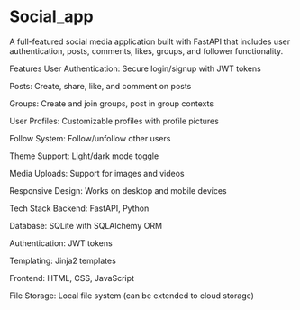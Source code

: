 # Social_app
A full-featured social media application built with FastAPI that includes user authentication, posts, comments, likes, groups, and follower functionality.

Features
User Authentication: Secure login/signup with JWT tokens

Posts: Create, share, like, and comment on posts

Groups: Create and join groups, post in group contexts

User Profiles: Customizable profiles with profile pictures

Follow System: Follow/unfollow other users

Theme Support: Light/dark mode toggle

Media Uploads: Support for images and videos

Responsive Design: Works on desktop and mobile devices

Tech Stack
Backend: FastAPI, Python

Database: SQLite with SQLAlchemy ORM

Authentication: JWT tokens

Templating: Jinja2 templates

Frontend: HTML, CSS, JavaScript

File Storage: Local file system (can be extended to cloud storage)
